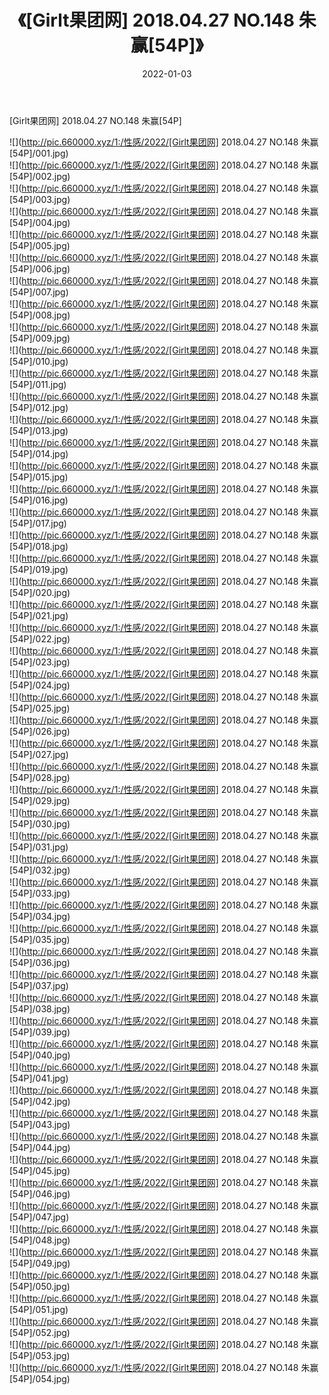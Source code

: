 ﻿---
layout: post
title:  《[Girlt果团网] 2018.04.27 NO.148 朱赢[54P]》
date:   2022-01-03
img: http://pic.660000.xyz/1:/性感/2022/[Girlt果团网] 2018.04.27 NO.148 朱赢[54P]/000.jpg
categories: [美女, 清纯, 唯美]
---

[Girlt果团网] 2018.04.27 NO.148 朱赢[54P]

  ![](http://pic.660000.xyz/1:/性感/2022/[Girlt果团网] 2018.04.27 NO.148 朱赢[54P]/001.jpg) <br> ![](http://pic.660000.xyz/1:/性感/2022/[Girlt果团网] 2018.04.27 NO.148 朱赢[54P]/002.jpg) <br> ![](http://pic.660000.xyz/1:/性感/2022/[Girlt果团网] 2018.04.27 NO.148 朱赢[54P]/003.jpg) <br> ![](http://pic.660000.xyz/1:/性感/2022/[Girlt果团网] 2018.04.27 NO.148 朱赢[54P]/004.jpg) <br> ![](http://pic.660000.xyz/1:/性感/2022/[Girlt果团网] 2018.04.27 NO.148 朱赢[54P]/005.jpg) <br> ![](http://pic.660000.xyz/1:/性感/2022/[Girlt果团网] 2018.04.27 NO.148 朱赢[54P]/006.jpg) <br> ![](http://pic.660000.xyz/1:/性感/2022/[Girlt果团网] 2018.04.27 NO.148 朱赢[54P]/007.jpg) <br> ![](http://pic.660000.xyz/1:/性感/2022/[Girlt果团网] 2018.04.27 NO.148 朱赢[54P]/008.jpg) <br> ![](http://pic.660000.xyz/1:/性感/2022/[Girlt果团网] 2018.04.27 NO.148 朱赢[54P]/009.jpg) <br> ![](http://pic.660000.xyz/1:/性感/2022/[Girlt果团网] 2018.04.27 NO.148 朱赢[54P]/010.jpg) <br> ![](http://pic.660000.xyz/1:/性感/2022/[Girlt果团网] 2018.04.27 NO.148 朱赢[54P]/011.jpg) <br> ![](http://pic.660000.xyz/1:/性感/2022/[Girlt果团网] 2018.04.27 NO.148 朱赢[54P]/012.jpg) <br> ![](http://pic.660000.xyz/1:/性感/2022/[Girlt果团网] 2018.04.27 NO.148 朱赢[54P]/013.jpg) <br> ![](http://pic.660000.xyz/1:/性感/2022/[Girlt果团网] 2018.04.27 NO.148 朱赢[54P]/014.jpg) <br> ![](http://pic.660000.xyz/1:/性感/2022/[Girlt果团网] 2018.04.27 NO.148 朱赢[54P]/015.jpg) <br> ![](http://pic.660000.xyz/1:/性感/2022/[Girlt果团网] 2018.04.27 NO.148 朱赢[54P]/016.jpg) <br> ![](http://pic.660000.xyz/1:/性感/2022/[Girlt果团网] 2018.04.27 NO.148 朱赢[54P]/017.jpg) <br> ![](http://pic.660000.xyz/1:/性感/2022/[Girlt果团网] 2018.04.27 NO.148 朱赢[54P]/018.jpg) <br> ![](http://pic.660000.xyz/1:/性感/2022/[Girlt果团网] 2018.04.27 NO.148 朱赢[54P]/019.jpg) <br> ![](http://pic.660000.xyz/1:/性感/2022/[Girlt果团网] 2018.04.27 NO.148 朱赢[54P]/020.jpg) <br> ![](http://pic.660000.xyz/1:/性感/2022/[Girlt果团网] 2018.04.27 NO.148 朱赢[54P]/021.jpg) <br> ![](http://pic.660000.xyz/1:/性感/2022/[Girlt果团网] 2018.04.27 NO.148 朱赢[54P]/022.jpg) <br> ![](http://pic.660000.xyz/1:/性感/2022/[Girlt果团网] 2018.04.27 NO.148 朱赢[54P]/023.jpg) <br> ![](http://pic.660000.xyz/1:/性感/2022/[Girlt果团网] 2018.04.27 NO.148 朱赢[54P]/024.jpg) <br> ![](http://pic.660000.xyz/1:/性感/2022/[Girlt果团网] 2018.04.27 NO.148 朱赢[54P]/025.jpg) <br> ![](http://pic.660000.xyz/1:/性感/2022/[Girlt果团网] 2018.04.27 NO.148 朱赢[54P]/026.jpg) <br> ![](http://pic.660000.xyz/1:/性感/2022/[Girlt果团网] 2018.04.27 NO.148 朱赢[54P]/027.jpg) <br> ![](http://pic.660000.xyz/1:/性感/2022/[Girlt果团网] 2018.04.27 NO.148 朱赢[54P]/028.jpg) <br> ![](http://pic.660000.xyz/1:/性感/2022/[Girlt果团网] 2018.04.27 NO.148 朱赢[54P]/029.jpg) <br> ![](http://pic.660000.xyz/1:/性感/2022/[Girlt果团网] 2018.04.27 NO.148 朱赢[54P]/030.jpg) <br> ![](http://pic.660000.xyz/1:/性感/2022/[Girlt果团网] 2018.04.27 NO.148 朱赢[54P]/031.jpg) <br> ![](http://pic.660000.xyz/1:/性感/2022/[Girlt果团网] 2018.04.27 NO.148 朱赢[54P]/032.jpg) <br> ![](http://pic.660000.xyz/1:/性感/2022/[Girlt果团网] 2018.04.27 NO.148 朱赢[54P]/033.jpg) <br> ![](http://pic.660000.xyz/1:/性感/2022/[Girlt果团网] 2018.04.27 NO.148 朱赢[54P]/034.jpg) <br> ![](http://pic.660000.xyz/1:/性感/2022/[Girlt果团网] 2018.04.27 NO.148 朱赢[54P]/035.jpg) <br> ![](http://pic.660000.xyz/1:/性感/2022/[Girlt果团网] 2018.04.27 NO.148 朱赢[54P]/036.jpg) <br> ![](http://pic.660000.xyz/1:/性感/2022/[Girlt果团网] 2018.04.27 NO.148 朱赢[54P]/037.jpg) <br> ![](http://pic.660000.xyz/1:/性感/2022/[Girlt果团网] 2018.04.27 NO.148 朱赢[54P]/038.jpg) <br> ![](http://pic.660000.xyz/1:/性感/2022/[Girlt果团网] 2018.04.27 NO.148 朱赢[54P]/039.jpg) <br> ![](http://pic.660000.xyz/1:/性感/2022/[Girlt果团网] 2018.04.27 NO.148 朱赢[54P]/040.jpg) <br> ![](http://pic.660000.xyz/1:/性感/2022/[Girlt果团网] 2018.04.27 NO.148 朱赢[54P]/041.jpg) <br> ![](http://pic.660000.xyz/1:/性感/2022/[Girlt果团网] 2018.04.27 NO.148 朱赢[54P]/042.jpg) <br> ![](http://pic.660000.xyz/1:/性感/2022/[Girlt果团网] 2018.04.27 NO.148 朱赢[54P]/043.jpg) <br> ![](http://pic.660000.xyz/1:/性感/2022/[Girlt果团网] 2018.04.27 NO.148 朱赢[54P]/044.jpg) <br> ![](http://pic.660000.xyz/1:/性感/2022/[Girlt果团网] 2018.04.27 NO.148 朱赢[54P]/045.jpg) <br> ![](http://pic.660000.xyz/1:/性感/2022/[Girlt果团网] 2018.04.27 NO.148 朱赢[54P]/046.jpg) <br> ![](http://pic.660000.xyz/1:/性感/2022/[Girlt果团网] 2018.04.27 NO.148 朱赢[54P]/047.jpg) <br> ![](http://pic.660000.xyz/1:/性感/2022/[Girlt果团网] 2018.04.27 NO.148 朱赢[54P]/048.jpg) <br> ![](http://pic.660000.xyz/1:/性感/2022/[Girlt果团网] 2018.04.27 NO.148 朱赢[54P]/049.jpg) <br> ![](http://pic.660000.xyz/1:/性感/2022/[Girlt果团网] 2018.04.27 NO.148 朱赢[54P]/050.jpg) <br> ![](http://pic.660000.xyz/1:/性感/2022/[Girlt果团网] 2018.04.27 NO.148 朱赢[54P]/051.jpg) <br> ![](http://pic.660000.xyz/1:/性感/2022/[Girlt果团网] 2018.04.27 NO.148 朱赢[54P]/052.jpg) <br> ![](http://pic.660000.xyz/1:/性感/2022/[Girlt果团网] 2018.04.27 NO.148 朱赢[54P]/053.jpg) <br> ![](http://pic.660000.xyz/1:/性感/2022/[Girlt果团网] 2018.04.27 NO.148 朱赢[54P]/054.jpg) <br>